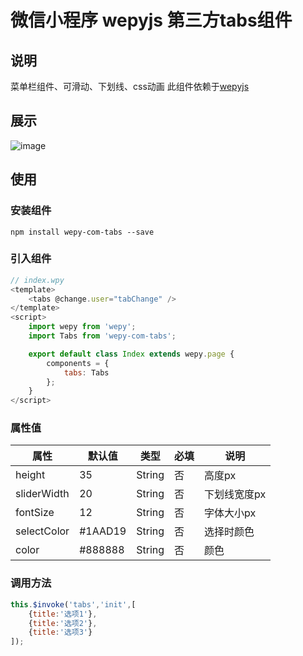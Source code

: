 # 微信小程序 wepyjs 第三方tabs组件

## 说明
菜单栏组件、可滑动、下划线、css动画
此组件依赖于[wepyjs](https://github.com/wepyjs/wepy)

## 展示
![image](https://github.com/weimingxuan/wepy-com-tabs/blob/master/example/demo.gif?raw=true)

## 使用

### 安装组件
```
npm install wepy-com-tabs --save
```

### 引入组件
```javascript
// index.wpy
<template>
    <tabs @change.user="tabChange" />
</template>
<script>
    import wepy from 'wepy';
    import Tabs from 'wepy-com-tabs';

    export default class Index extends wepy.page {
        components = {
            tabs: Tabs
        };
    }
</script>
```


### 属性值
属性 | 默认值 | 类型 | 必填 | 说明
---|---|---|---|---
height | 35 | String | 否 | 高度px
sliderWidth | 20 | String | 否 | 下划线宽度px
fontSize | 12 | String | 否 | 字体大小px
selectColor | #1AAD19 | String | 否 | 选择时颜色
color | #888888 | String | 否 | 颜色


### 调用方法
```javascript
this.$invoke('tabs','init',[
    {title:'选项1'},
    {title:'选项2'},
    {title:'选项3'}
]);
```
